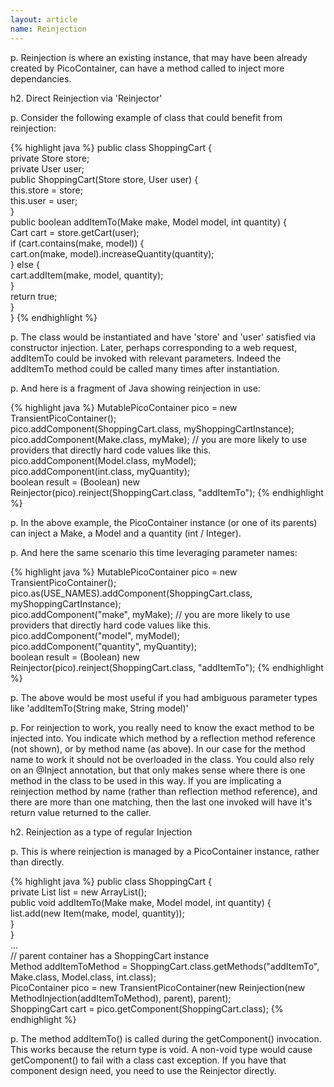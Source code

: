 ```yaml
---
layout: article
name: Reinjection
---
```


p. Reinjection is where an existing instance, that may have been already created by PicoContainer, can have a method called to inject more dependancies.

h2. Direct Reinjection via 'Reinjector'

p. Consider the following example of class that could benefit from reinjection:

{% highlight java %}
public class ShoppingCart {  
    private Store store;  
    private User user;  
    public ShoppingCart(Store store, User user) {  
        this.store = store;  
        this.user = user;  
    }  
    public boolean addItemTo(Make make, Model model, int quantity) {  
        Cart cart = store.getCart(user);  
        if (cart.contains(make, model)) {  
            cart.on(make, model).increaseQuantity(quantity);  
        } else {  
            cart.addItem(make, model, quantity);  
        }  
        return true;  
    }  
}
{% endhighlight %}

p. The class would be instantiated and have 'store' and 'user' satisfied via constructor injection. Later, perhaps corresponding to a web request, addItemTo could be invoked with relevant parameters. Indeed the addItemTo method could be called many times after instantiation.

p. And here is a fragment of Java showing reinjection in use:

{% highlight java %}
MutablePicoContainer pico = new TransientPicoContainer();  
pico.addComponent(ShoppingCart.class, myShoppingCartInstance);  
pico.addComponent(Make.class, myMake); // you are more likely to use providers that directly hard code values like this.  
pico.addComponent(Model.class, myModel);  
pico.addComponent(int.class, myQuantity);  
boolean result = (Boolean) new Reinjector(pico).reinject(ShoppingCart.class, "addItemTo");
{% endhighlight %}

p. In the above example, the PicoContainer instance (or one of its parents) can inject a Make, a Model and a quantity (int / Integer).

p. And here the same scenario this time leveraging parameter names:

{% highlight java %}
MutablePicoContainer pico = new TransientPicoContainer();  
pico.as(USE_NAMES).addComponent(ShoppingCart.class, myShoppingCartInstance);  
pico.addComponent("make", myMake); // you are more likely to use providers that directly hard code values like this.  
pico.addComponent("model", myModel);  
pico.addComponent("quantity", myQuantity);  
boolean result = (Boolean) new Reinjector(pico).reinject(ShoppingCart.class, "addItemTo");
{% endhighlight %}

p. The above would be most useful if you had ambiguous parameter types like 'addItemTo(String make, String model)'

p. For reinjection to work, you really need to know the exact method to be injected into. You indicate which method by a reflection method reference (not shown), or by method name (as above). In our case for the method name to work it should not be overloaded in the class. You could also rely on an @Inject annotation, but that only makes sense where there is one method in the class to be used in this way. If you are implicating a reinjection method by name (rather than reflection method reference), and there are more than one matching, then the last one invoked will have it's return value returned to the caller.

h2. Reinjection as a type of regular Injection

p. This is where reinjection is managed by a PicoContainer instance, rather than directly.

{% highlight java %}
public class ShoppingCart {  
    private List<Item> list = new ArrayList<Item>();  
    public void addItemTo(Make make, Model model, int quantity) {  
        list.add(new Item(make, model, quantity));  
    }  
}  
...  
// parent container has a ShoppingCart instance  
Method addItemToMethod = ShoppingCart.class.getMethods("addItemTo", Make.class, Model.class, int.class);  
PicoContainer pico = new TransientPicoContainer(new Reinjection(new MethodInjection(addItemToMethod), parent), parent);  
ShoppingCart cart = pico.getComponent(ShoppingCart.class);
{% endhighlight %}

p. The method addItemTo() is called during the getComponent() invocation. This works because the return type is void. A non-void type would cause getComponent() to fail with a class cast exception. If you have that component design need, you need to use the Reinjector directly.

